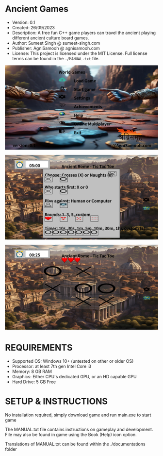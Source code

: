 # Ancient Games

* Version: 0.1
* Created: 26/09/2023
* Description: A free fun C++ game players can travel the ancient playing different ancient culture board games.
* Author: Sumeet Singh @ sumeet-singh.com
* Publisher: AgniSamooh @ agnisamooh.com
* License: This project is licensed under the MIT License. Full license terms can be found in the `./MANUAL.txt` file.


![Promotional Screenshot 1](assets/graphics/promotional_artwork/promo%20screenshot%201.png)

![Promotional Screenshot 2](assets/graphics/promotional_artwork/promo%20screenshot%202.png)

![Promotional Screenshot 3](assets/graphics/promotional_artwork/promo%20screenshot%203.png)


# REQUIREMENTS

* Supported OS: Windows 10+ (untested on other or older OS)
* Processor: at least 7th gen Intel Core i3 
* Memory: 8 GB RAM
* Graphics: Either CPU's dedicated GPU, or an HD capable GPU
* Hard Drive: 5 GB Free


# SETUP & INSTRUCTIONS

No installation required, simply download game and run main.exe to start game

The MANUAL.txt file contains instructions on gameplay and development. 
File may also be found in game using the Book (Help) icon option.

Translations of MANUAL.txt can be found within the ./documentations folder

